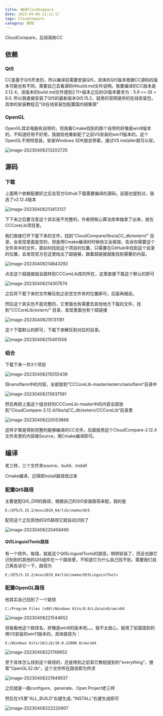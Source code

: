 ```yaml
---
title: 编译CloudCompare
date: 2023-04-06 21:11:17
tags: CloudCompare
category: 教程
---
```


CloudCompare，后续简称CC

## 依赖

### Qt5

CC是基于Qt5开发的，所以编译前需要安装Qt5，具体的Qt5版本根据CC源码的版本可能也有不同，需要自己去看源码中build.md文件说明。我要编译的CC版本是2.12.4，该版本的build.md文件提到2.11+版本之后的Qt版本要求为：5.9 <= Qt < 6.0. 所以我直接安装了Qt5的最新版本Qt5.15.2，就用的官网提供的在线安装包，具体的安装教程见“Qt在线安装包配置国内镜像源”

### OpenGL

OpenGL其实电脑有自带的，但我看Cmake找到的那个自带的好像是win8版本的，不知道好用不好用，我就给他重新配了之前VS安装的win11版本的。这个OpenGL不用特意装，安装Windows SDK就会带着，通过VS installer就可以安。

![image-20230406213202725](CloudCompare-Cmake/image-20230406213202725.png)

## 源码

### 下载

上面两个依赖配置好之后去官方Github下载需要编译的源码，前面也提到过，我选了v2.12.4版本

![image-20230406213413137](CloudCompare-Cmake/image-20230406213413137.png)

下下来之后要注意这个其实是不完整的，作者把核心算法库单独拿了出来，放在CCCoreLib项目里。

我们直接打开下载下来的文件，找到"CloudCompare/libs/qCC_db/extern/" 目录，会发现里面是空的，但是用Cmake编译的时候他又会报错，告诉你需要这个文件夹中的文件，那如何找到这个项目的位置，只需要在GitHub中找到这个目录的位置，会发现官方在这里给出了超链接，跟着超链接就能找到需要的内容。

![image-20230406214843292](CloudCompare-Cmake/image-20230406214843292.png)

点击这个超链接就会跳转到CCCoreLib库的所在，这里直接下载这个默认的即可

![image-20230406214307674](CloudCompare-Cmake/image-20230406214307674.png)

之后将下载下来的文件解压到之前空文件夹的位置即可，后面再细说。

然后这个其实也不是完整的，它里面也有需要去其他地方下载的文件，找到"CCCoreLib/extern/" 目录，发现里面也有个超链接

![image-20230406215131181](CloudCompare-Cmake/image-20230406215131181.png)

这个下载默认的即可，下载下来解压到对应的目录。

![image-20230406215401556](CloudCompare-Cmake/image-20230406215401556.png)



### 组合

下载下来一共3个项目

![image-20230406215555439](CloudCompare-Cmake/image-20230406215555439.png)

将nanoflann中的内容，全部放到”CCCoreLib-master/extern/nanoflann“目录中

![image-20230406215837581](CloudCompare-Cmake/image-20230406215837581.png)

然后再把上面这个组合好的CCCoreLib-master中的内容全部放到”CloudCompare-2.12.4/libs/qCC_db/extern/CCCoreLib“目录里

![image-20230406220053868](CloudCompare-Cmake/image-20230406220053868.png)

这样才算是得到完整的能够编译的CC文件，后面就用这个CloudCompare-2.12.4文件夹里的内容做Source，用Cmake编译即可。

## 编译

老三样，三个文件夹source、build、install

Cmake编译，记得把install路径改过来

### 配置Qt5路径

主要是配Qt5_DIR的路径，根据自己的Qt5安装路径来配，我的是

```
E:/QT5/5.15.2/msvc2019_64/lib/cmake/Qt5
```

配完这个之后其他的Qt5路径它就自动识别了

![image-20230406220458490](CloudCompare-Cmake/image-20230406220458490.png)

#### Qt5LinguistTools路径

有一个除外，每错，就是这个Qt5LinguistTools的路径，明明安装了，而且也跟它识别到的其他的Qt5组件在一个路径里，不知道它为什么自己找不到，需要我们自己再告诉它一下，路径为

```
E:/QT5/5.15.2/msvc2019_64/lib/cmake/Qt5LinguistTools
```



### 配置OpenGL路径

他其实自己找到了一个路径

```
C:/Program Files (x86)/Windows Kits/8.0/Lib/win8/um/x64
```

![image-20230406221544652](CloudCompare-Cmake/image-20230406221544652.png)

但我看他这个路径名，好像是win8的版本吧。。。我不太放心，就用了前面提到的用VS安装的win11版本的，具体路径为：

```
E:/Windows Kits/10/Lib/10.0.22000.0/um/x64
```

![image-20230406221749652](CloudCompare-Cmake/image-20230406221749652.png)

至于具体怎么找到这个路径的，还是用到之前其它教程提到的”everything“，搜索”OpenGL32.lib“，这个文件所在路径即为所求

![image-20230406221949937](CloudCompare-Cmake/image-20230406221949937.png)

之后就是一路configure、generate、Open Project老三样

然后在VS里”ALL_BUILD“右键生成、”INSTALL“右键生成即可

![image-20230406222220907](CloudCompare-Cmake/image-20230406222220907.png)
